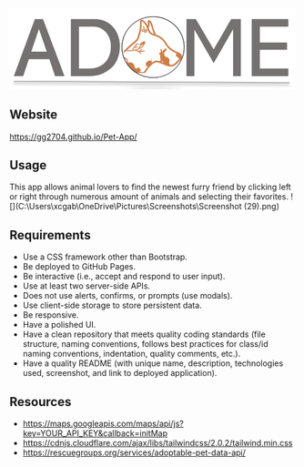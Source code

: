 ![](Logo_AQC.PNG)
## Website
https://gg2704.github.io/Pet-App/
## Usage
This app allows animal lovers to find the newest furry friend by clicking left or right through numerous amount of animals and selecting their favorites.
![](C:\Users\xcgab\OneDrive\Pictures\Screenshots\Screenshot (29).png)
## Requirements 
* Use a CSS framework other than Bootstrap.
* Be deployed to GitHub Pages.
* Be interactive (i.e., accept and respond to user input).
* Use at least two server-side APIs.
* Does not use alerts, confirms, or prompts (use modals).
* Use client-side storage to store persistent data.
* Be responsive.
* Have a polished UI.
* Have a clean repository that meets quality coding standards (file structure, naming conventions, follows best practices for class/id naming conventions, indentation, quality comments, etc.).
* Have a quality README (with unique name, description, technologies used, screenshot, and link to deployed application).
## Resources 
* https://maps.googleapis.com/maps/api/js?key=YOUR_API_KEY&callback=initMap
* https://cdnjs.cloudflare.com/ajax/libs/tailwindcss/2.0.2/tailwind.min.css
* https://rescuegroups.org/services/adoptable-pet-data-api/
